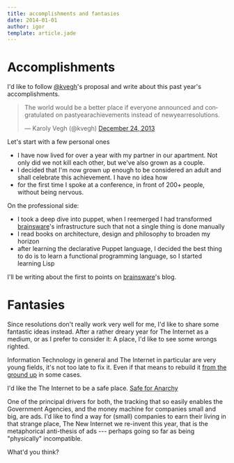 ```yaml
---
title: accomplishments and fantasies
date: 2014-01-01
author: igor
template: article.jade
---
```


# Accomplishments

I'd like to follow [@kvegh](https://twitter.com/kvegh)'s proposal and write about this past year's accomplishments.

<blockquote class="twitter-tweet" lang="en"><p>The world would be a better place if everyone announced and congratulated on pastyearachievements instead of newyearresolutions.</p>&mdash; Karoly Vegh (@kvegh) <a href="https://twitter.com/kvegh/statuses/415605164494422016">December 24, 2013</a></blockquote> <script async src="//platform.twitter.com/widgets.js" charset="utf-8"></script>

Let's start with a few personal ones

* I have now lived for over a year with my partner in our apartment. Not only did we not kill each other, but we've also grown as a couple.
* I decided that I'm now grown up enough to be considered an adult and shall celebrate this achievement. I have no idea how
* for the first time I spoke at a conference, in front of 200+ people, without being nervous.

On the professional side:

* I took a deep dive into puppet, when I reemerged I had transformed [brainsware](http://brainsware.org)'s infrastructure such that not a single thing is done manually
* I read books on architecture, design and philosophy to broaden my horizon
* after learning the declarative Puppet language, I decided the best thing to do is to learn a functional programming language, so I started learning Lisp

I'll be writing about the first to points on [brainsware](http://brainsware.org/blog)'s blog.

# Fantasies

Since resolutions don't really work very well for me, I'd like to share some fantastic ideas instead. After a rather dreary year for The Internet as a medium, or as I prefer to consider it: A place, I'd like to see some wrongs righted.

Information Technology in general and The Internet in particular are very young fields, it's not too late to fix it. Even if that means to rebuild it [from the ground up](http://tools.ietf.org/html/draft-tschofenig-hourglass-00) in some cases.

I'd like the The Internet to be a safe place. [Safe for Anarchy](http://cluborlov.blogspot.co.at/2012/05/making-internet-safe-for-anarchy.html)

One of the principal drivers for both, the tracking that so easily enables the Government Agencies, and the money machine for companies small and big, are ads. I'd like to find a way for (small) companies to earn their living in that strange place, The New Internet we re-invent this year, that is the metaphorical anti-thesis of ads --- perhaps going so far as being "physically" incompatible.

What'd you think?
